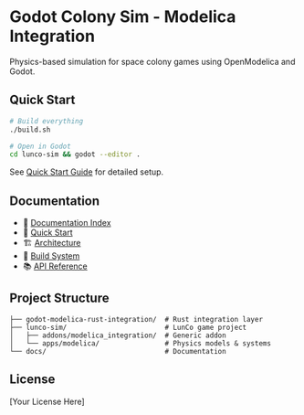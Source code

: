 # Godot Colony Sim - Modelica Integration

Physics-based simulation for space colony games using OpenModelica and Godot.

## Quick Start
```bash
# Build everything
./build.sh

# Open in Godot
cd lunco-sim && godot --editor .
```

See [Quick Start Guide](docs/quickstart.md) for detailed setup.

## Documentation

- 📖 [Documentation Index](docs/README.md)
- 🚀 [Quick Start](docs/quickstart.md)
- 🏗️ [Architecture](docs/architecture/overview.md)
- 🔧 [Build System](docs/guides/build-system.md)
- 📚 [API Reference](docs/api/modelica-node.md)

## Project Structure
```
├── godot-modelica-rust-integration/  # Rust integration layer
├── lunco-sim/                        # LunCo game project
│   ├── addons/modelica_integration/  # Generic addon
│   └── apps/modelica/                # Physics models & systems
└── docs/                             # Documentation
```

## License

[Your License Here]